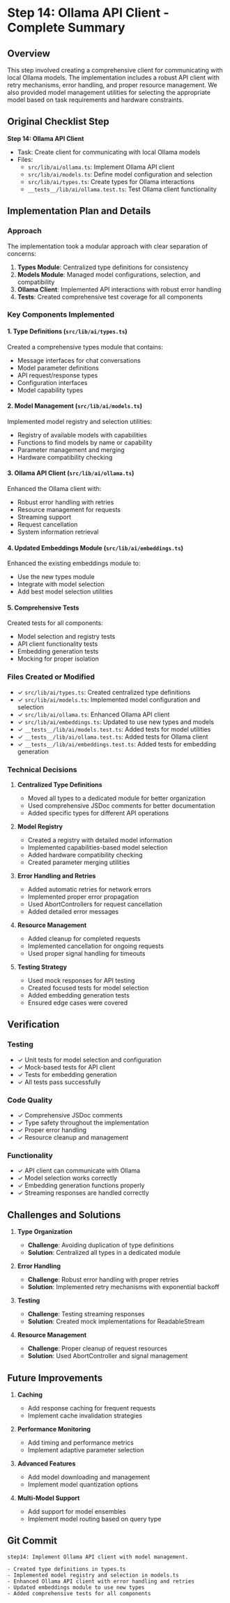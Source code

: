 # Step 14: Ollama API Client - Complete Summary

## Overview

This step involved creating a comprehensive client for communicating with local Ollama models. The implementation includes a robust API client with retry mechanisms, error handling, and proper resource management. We also provided model management utilities for selecting the appropriate model based on task requirements and hardware constraints.

## Original Checklist Step

**Step 14: Ollama API Client**

- Task: Create client for communicating with local Ollama models
- Files:
  - `src/lib/ai/ollama.ts`: Implement Ollama API client
  - `src/lib/ai/models.ts`: Define model configuration and selection
  - `src/lib/ai/types.ts`: Create types for Ollama interactions
  - `__tests__/lib/ai/ollama.test.ts`: Test Ollama client functionality

## Implementation Plan and Details

### Approach

The implementation took a modular approach with clear separation of concerns:

1. **Types Module**: Centralized type definitions for consistency
2. **Models Module**: Managed model configurations, selection, and compatibility
3. **Ollama Client**: Implemented API interactions with robust error handling
4. **Tests**: Created comprehensive test coverage for all components

### Key Components Implemented

#### 1. Type Definitions (`src/lib/ai/types.ts`)

Created a comprehensive types module that contains:

- Message interfaces for chat conversations
- Model parameter definitions
- API request/response types
- Configuration interfaces
- Model capability types

#### 2. Model Management (`src/lib/ai/models.ts`)

Implemented model registry and selection utilities:

- Registry of available models with capabilities
- Functions to find models by name or capability
- Parameter management and merging
- Hardware compatibility checking

#### 3. Ollama API Client (`src/lib/ai/ollama.ts`)

Enhanced the Ollama client with:

- Robust error handling with retries
- Resource management for requests
- Streaming support
- Request cancellation
- System information retrieval

#### 4. Updated Embeddings Module (`src/lib/ai/embeddings.ts`)

Enhanced the existing embeddings module to:

- Use the new types module
- Integrate with model selection
- Add best model selection utilities

#### 5. Comprehensive Tests

Created tests for all components:

- Model selection and registry tests
- API client functionality tests
- Embedding generation tests
- Mocking for proper isolation

### Files Created or Modified

- ✓ `src/lib/ai/types.ts`: Created centralized type definitions
- ✓ `src/lib/ai/models.ts`: Implemented model configuration and selection
- ✓ `src/lib/ai/ollama.ts`: Enhanced Ollama API client
- ✓ `src/lib/ai/embeddings.ts`: Updated to use new types and models
- ✓ `__tests__/lib/ai/models.test.ts`: Added tests for model utilities
- ✓ `__tests__/lib/ai/ollama.test.ts`: Added tests for Ollama client
- ✓ `__tests__/lib/ai/embeddings.test.ts`: Added tests for embedding generation

### Technical Decisions

1. **Centralized Type Definitions**

   - Moved all types to a dedicated module for better organization
   - Used comprehensive JSDoc comments for better documentation
   - Added specific types for different API operations

2. **Model Registry**

   - Created a registry with detailed model information
   - Implemented capabilities-based model selection
   - Added hardware compatibility checking
   - Created parameter merging utilities

3. **Error Handling and Retries**

   - Added automatic retries for network errors
   - Implemented proper error propagation
   - Used AbortControllers for request cancellation
   - Added detailed error messages

4. **Resource Management**

   - Added cleanup for completed requests
   - Implemented cancellation for ongoing requests
   - Used proper signal handling for timeouts

5. **Testing Strategy**
   - Used mock responses for API testing
   - Created focused tests for model selection
   - Added embedding generation tests
   - Ensured edge cases were covered

## Verification

### Testing

- ✓ Unit tests for model selection and configuration
- ✓ Mock-based tests for API client
- ✓ Tests for embedding generation
- ✓ All tests pass successfully

### Code Quality

- ✓ Comprehensive JSDoc comments
- ✓ Type safety throughout the implementation
- ✓ Proper error handling
- ✓ Resource cleanup and management

### Functionality

- ✓ API client can communicate with Ollama
- ✓ Model selection works correctly
- ✓ Embedding generation functions properly
- ✓ Streaming responses are handled correctly

## Challenges and Solutions

1. **Type Organization**

   - **Challenge**: Avoiding duplication of type definitions
   - **Solution**: Centralized all types in a dedicated module

2. **Error Handling**

   - **Challenge**: Robust error handling with proper retries
   - **Solution**: Implemented retry mechanisms with exponential backoff

3. **Testing**

   - **Challenge**: Testing streaming responses
   - **Solution**: Created mock implementations for ReadableStream

4. **Resource Management**
   - **Challenge**: Proper cleanup of request resources
   - **Solution**: Used AbortController and signal management

## Future Improvements

1. **Caching**

   - Add response caching for frequent requests
   - Implement cache invalidation strategies

2. **Performance Monitoring**

   - Add timing and performance metrics
   - Implement adaptive parameter selection

3. **Advanced Features**

   - Add model downloading and management
   - Implement model quantization options

4. **Multi-Model Support**
   - Add support for model ensembles
   - Implement model routing based on query type

## Git Commit

```
step14: Implement Ollama API client with model management.

- Created type definitions in types.ts
- Implemented model registry and selection in models.ts
- Enhanced Ollama API client with error handling and retries
- Updated embeddings module to use new types
- Added comprehensive tests for all components
```
